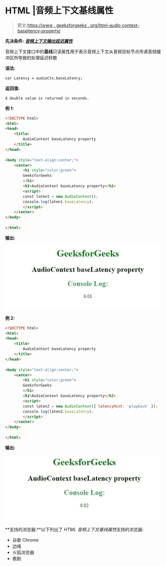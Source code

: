 # HTML |音频上下文基线属性

> 原文:[https://www . geeksforgeeks . org/html-audio context-baseltency-property/](https://www.geeksforgeeks.org/html-audiocontext-baselatency-property/)

**先决条件:** [***音频上下文输出延迟属性***](https://www.geeksforgeeks.org/web-audio-api-audiocontext-outputlatency-property/)

音频上下文接口中的**基线**只读属性用于表示音频上下文从音频目标节点传递音频缓冲区所导致的处理延迟秒数

**语法:**

```html
var Latency = audioCtx.baseLatency;
```

**返回值:**

```html
A double value is returned in seconds.
```

**例 1:**

```html
<!DOCTYPE html> 
<html> 
<head> 
    <title> 
        AudioContext baseLatency property 
    </title> 
</head> 

<body style="text-align:center;">
    <center> 
        <h1 style="color:green"> 
        GeeksforGeeks 
        </h1> 
        <h2>AudioContext baseLatency property</h2> 
        <script> 
        const laten1 = new AudioContext();
        console.log(laten1.baseLatency); 
        </script> 
    </center> 
</body> 

</html>
```

**输出:**

![](img/42adb32d482e1c165b7b32cf868d7b8f.png)

**例 2:**

```html
<!DOCTYPE html> 
<html> 
<head> 
    <title> 
        AudioContext baseLatency property 
    </title> 
</head> 

<body style="text-align:center;">
    <center> 
        <h1 style="color:green"> 
        GeeksforGeeks 
        </h1> 
        <h2>AudioContext baseLatency property</h2> 
        <script> 
        const laten2 = new AudioContext({ latencyHint: 'playback' });
        console.log(laten2.baseLatency);
        </script> 
    </center> 
</body> 

</html> 
```

**输出:**

![](img/47b994c64d151792cb96cf5b32e914df.png)

**支持的浏览器:**以下列出了 *HTML 音频上下文基线属性*支持的浏览器:

*   谷歌 Chrome
*   边缘
*   火狐浏览器
*   歌剧